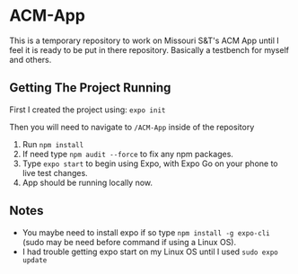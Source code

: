 # ACM-App

This is a temporary repository to work on Missouri S&amp;T's ACM App until I feel it is ready to be put in there repository. Basically a testbench for myself and others.

## Getting The Project Running

First I created the project using:
`expo init`

Then you will need to navigate to `/ACM-App` inside of the repository

1. Run `npm install`
2. If need type `npm audit --force` to fix any npm packages.
3. Type `expo start` to begin using Expo, with Expo Go on your phone to live test changes.
4. App should be running locally now.

## Notes

- You maybe need to install expo if so type `npm install -g expo-cli` (sudo may be need before command if using a Linux OS).
- I had trouble getting expo start on my Linux OS until I used `sudo expo update`
